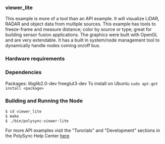 ### viewer_lite
This example is more of a tool than an API example.
It will visualize LiDAR, RADAR and object data from multiple sources.
This example has tools to freeze-frame and measure distance; color by source or type; great for building sensor fusion applications.
The graphics were built with OpenGL and are very extendable.
It has a built in system/node management tool to dynamically handle nodes coming on/off bus.

### Hardware requirements

### Dependencies
Packages: libglib2.0-dev freeglut3-dev
To install on Ubuntu
`sudo apt-get install <package>`

### Building and Running the Node
```bash
$ cd viewer_lite
$ make
$ ./bin/polysync-viewer-lite 
```

For more API examples visit the "Turorials" and "Development" sections in the PolySync Help Center [here](https://help.polysync.io/articles/)
